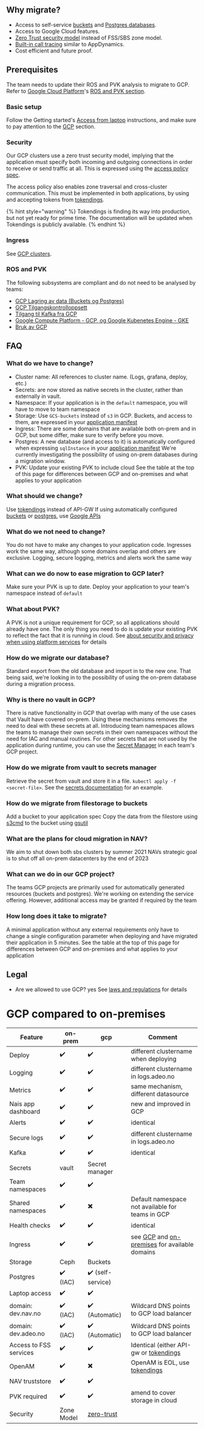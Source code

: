 ## Why migrate?
* Access to self-service [buckets] and [Postgres databases][postgres]. 
* Access to Google Cloud features.
* [Zero Trust security model][zero-trust] instead of FSS/SBS zone model.
* [Built-in call tracing](https://istio.io/docs/tasks/observability/distributed-tracing/) similar to AppDynamics.
* Cost efficient and future proof.

## Prerequisites
The team needs to update their ROS and PVK analysis to migrate to GCP.
Refer to [Google Cloud Platform][GCP]'s [ROS and PVK section][ROS & PVK].

### Basic setup
Follow the Getting started's [Access from laptop][gettingstarted] instructions, and make sure to pay attention to the [GCP][gettingstarted-kubectl-gcp] section.

### Security
Our GCP clusters use a zero trust security model, implying that the application
must specify both incoming and outgoing connections in order to receive or send
traffic at all. This is expressed using the [access policy
spec][accesspolicy].

The access policy also enables zone traversal and cross-cluster communication. This
must be implemented in both applications, by using and accepting tokens from
[tokendings].

{% hint style="warning" %}
Tokendings is finding its way into production, but not yet ready for prime time.
The documentation will be updated when Tokendings is publicly available.
{% endhint %}

### Ingress
See [GCP clusters][GCP].

### ROS and PVK
The following subsystems are compliant and do not need to be analysed by teams:

* [GCP Lagring av data (Buckets og Postgres)](https://apps.powerapps.com/play/f8517640-ea01-46e2-9c09-be6b05013566?ID=219)
* [GCP Tilgangskontrolloppsett](https://apps.powerapps.com/play/f8517640-ea01-46e2-9c09-be6b05013566?ID=218)
* [Tilgang til Kafka fra GCP](https://apps.powerapps.com/play/f8517640-ea01-46e2-9c09-be6b05013566?ID=229)
* [Google Compute Platform - GCP, og Google Kubenetes Engine - GKE](https://apps.powerapps.com/play/f8517640-ea01-46e2-9c09-be6b05013566?ID=95)
* [Bruk av GCP](https://apps.powerapps.com/play/f8517640-ea01-46e2-9c09-be6b05013566?ID=222)


## FAQ
### What do we have to change?
* Cluster name: All references to cluster name. (Logs, grafana, deploy, etc.)
* Secrets: are now stored as native secrets in the cluster, rather than externally in vault.
* Namespace: If your application is in the `default` namespace, you will have to move to team namespace
* Storage: Use `GCS-buckets` instead of `s3` in GCP. Buckets, and access to them, are expressed in your [application manifest][manifest]
* Ingress: There are some domains that are available both on-prem and in GCP, but some differ, make sure to verify before you move.
* Postgres: A new database (and access to it) is automatically configured when expressing `sqlInstance` in your [application manifest][manifest] 
We're currently investigating the possibility of using on-prem databases during a migration window.
* PVK: Update your existing PVK to include cloud
See the table at the top of this page for differences between GCP and on-premises and what applies to your application

### What should we change?
Use [tokendings] instead of API-GW
If using automatically configured [buckets] or [postgres], use [Google APIs](https://cloud.google.com/storage/docs/reference/libraries)

### What do we not need to change?
You do not have to make any changes to your application code.
Ingresses work the same way, although some domains overlap and others are exclusive.
Logging, secure logging, metrics and alerts work the same way

### What can we do now to ease migration to GCP later?
Make sure your PVK is up to date.
Deploy your application to your team's namespace instead of `default`

### What about PVK?
A PVK is not a unique requirement for GCP, so all applications should already have one.
The only thing you need to do is update your existing PVK to reflect the fact that it is running in cloud.
See [about security and privacy when using platform services](https://doc.nais.io/#about-security-and-privacy-when-using-platform-services) for details

### How do we migrate our database?
Standard export from the old database and import in to the new one.
That being said, we're looking in to the possibility of using the on-prem database during a migration process. 

### Why is there no vault in GCP?
There is native functionality in GCP that overlap with many of the use cases that Vault have covered on-prem.
Using these mechanisms removes the need to deal with these secrets at all.
Introducing team namespaces allows the teams to manage their own secrets in their own namespaces without the need for IAC and manual routines.
For other secrets that are not used by the application during runtime, you can use the [Secret Manager](https://cloud.google.com/secret-manager) in each team's GCP project.

### How do we migrate from vault to secrets manager
Retrieve the secret from vault and store it in a file. `kubectl apply -f <secret-file>`. See the [secrets documentation][secrets] for an example.

### How do we migrate from filestorage to buckets
Add a bucket to your application spec
Copy the data from the filestore using [s3cmd](https://s3tools.org/s3cmd) to the bucket using [gsutil](https://cloud.google.com/storage/docs/gsutil)

### What are the plans for cloud migration in NAV?
We aim to shut down both sbs clusters by summer 2021
NAVs strategic goal is to shut off all on-prem datacenters by the end of 2023

### What can we do in our GCP project?
The teams GCP projects are primarily used for automatically generated resources (buckets and postgres).
We're working on extending the service offering.
However, additional access may be granted if required by the team

### How long does it take to migrate?
A minimal application without any external requirements only have to change a single configuration parameter when deploying and have migrated their application in 5 minutes.
See the table at the top of this page for differences between GCP and on-premises and what applies to your application

## Legal
* Are we allowed to use GCP?
yes
See [laws and regulations](./laws-and-regulations.md) for details

# GCP compared to on-premises
|Feature|on-prem|gcp|Comment|
|-------|-------|---|-------|
|Deploy |✔️      |✔️  |different clustername when deploying|
|Logging|✔️      |✔️  |different clustername in logs.adeo.no|
|Metrics|✔️      |✔️  |same mechanism, different datasource|
|Nais app dashboard|✔️      |✔️  |new and improved in GCP|
|Alerts|✔️      |✔️  |identical|
|Secure logs|✔️      |✔️  |different clustername in logs.adeo.no|
|Kafka|✔️      |✔️  |identical|
|Secrets|vault      |Secret manager  ||
|Team namespaces|✔️      |✔️  ||
|Shared namespaces|✔️      |✖️  |Default namespace not available for teams in GCP|
|Health checks|✔️      |✔️  |identical|
|Ingress|✔️      |✔️  |see [GCP] and [on-premises] for available domains | 
|Storage|Ceph      |Buckets  || 
|Postgres|✔️ (IAC)      |✔️ (self-service)  || 
|Laptop access|✔️       |✔️   || 
|domain: dev.nav.no|✔️ (IAC)       |✔️ (Automatic)  |Wildcard DNS points to GCP load balancer| 
|domain: dev.adeo.no|✔️ (IAC)       |✔️ (Automatic)  |Wildcard DNS points to GCP load balancer| 
|Access to FSS services|✔️       |✔️   |Identical (either API-gw or [tokendings][Tokendings]| 
|OpenAM|✔️       |✖️   |OpenAM is EOL, use [tokendings][Tokendings]| 
|NAV truststore|✔️       |✔️   || 
|PVK required|✔️       |✔️   |amend to cover storage in cloud| 
|Security|Zone Model       |[zero-trust] || 

[GCP]: ./gcp.md
[ROS & PVK]: ./gcp.md#ros-and-pvk
[on-premises]: ./on-premises.md
[tokendings]: https://github.com/nais/tokendings
[zero-trust]: https://github.com/navikt/pig/blob/master/kubeops/doc/zero-trust.md
[buckets]: ../persistence/buckets.md
[postgres]: ../persistence/postgres.md
[gettingstarted]: ../basics/access.md
[gettingstarted-kubectl-gcp]: ../basics/access.md#google-cloud-platform-gcp
[accesspolicy]: ../nais-application/access-policy.md
[manifest]: ../nais-application/full-example.md
[secrets]: ../addons/secrets.md
